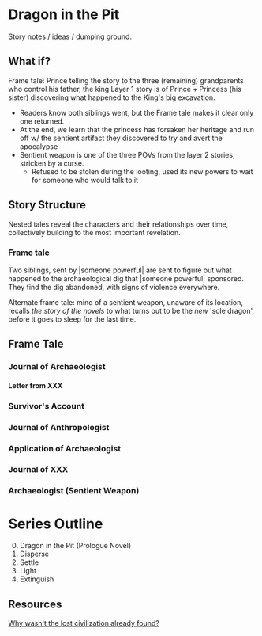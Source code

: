 # Dragon in the Pit
Story notes / ideas / dumping ground.

## What if?
Frame tale: Prince telling the story to the three (remaining) grandparents who control his father, the king
Layer 1 story is of Prince + Princess (his sister) discovering what happened to the King's big excavation.
- Readers know both siblings went, but the Frame tale makes it clear only one returned.
- At the end, we learn that the princess has forsaken her heritage and run off w/ the sentient artifact they discovered to try and avert the apocalypse
- Sentient weapon is one of the three POVs from the layer 2 stories, stricken by a curse.
	+ Refused to be stolen during the looting, used its new powers to wait for someone who would talk to it

## Story Structure
Nested tales reveal the characters and their relationships over time, collectively building to the most important revelation.

### Frame tale
Two siblings, sent by |someone powerful| are sent to figure out what happened to the archaeological dig that |someone powerful| sponsored. They find the dig abandoned, with signs of violence everywhere.

Alternate frame tale: mind of a sentient weapon, unaware of its location, recalls *the story of the novels* to what turns out to be the _new_ 'sole dragon', before it goes to sleep for the last time.

## Frame Tale
### Journal of Archaeologist
#### Letter from XXX
### Survivor's Account
### Journal of Anthropologist
### Application of Archaeologist
### Journal of XXX
### Archaeologist (Sentient Weapon)

# Series Outline
0. Dragon in the Pit (Prologue Novel)
1. Disperse
2. Settle
3. Light
4. Extinguish



## Resources

[Why wasn't the lost civilization already found?](https://www.youtube.com/watch?v=BHeflRtrYUk&feature=youtu.be)
